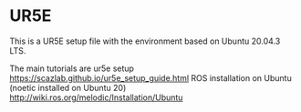 # UR5E
This is a UR5E setup file with the environment based on Ubuntu 20.04.3 LTS.

The main tutorials are 
  ur5e setup
  https://scazlab.github.io/ur5e_setup_guide.html
  ROS installation on Ubuntu (noetic installed on Ubuntu 20)
  http://wiki.ros.org/melodic/Installation/Ubuntu
